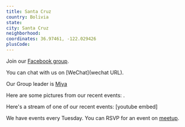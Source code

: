 ```yaml
---
title: Santa Cruz
country: Bolivia
state: 
city: Santa Cruz
neighborhood: 
coordinates: 36.97461, -122.029426
plusCode:
---
```

Join our [Facebook group](https://www.facebook.com/groups/free.code.camp.SC).

You can chat with us on [WeChat](wechat URL).

Our Group leader is [Miya](freecodecamp.org/miya)

Here are some pictures from our recent events:
![]().

Here's a stream of one of our recent events:
[youtube embed]

We have events every Tuesday. You can RSVP for an event on [meetup](meetupurl).

